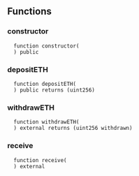 



## Functions
### constructor
```solidity
  function constructor(
  ) public
```




### depositETH
```solidity
  function depositETH(
  ) public returns (uint256)
```




### withdrawETH
```solidity
  function withdrawETH(
  ) external returns (uint256 withdrawn)
```




### receive
```solidity
  function receive(
  ) external
```






